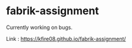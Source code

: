 # fabrik-assignment

Currently working on bugs.

Link : https://kfire08.github.io/fabrik-assignment/
